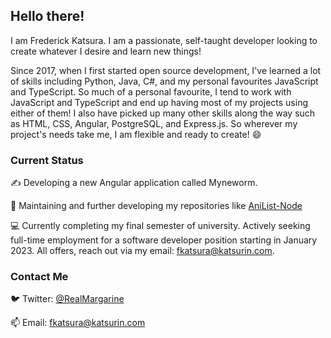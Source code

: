 ## Hello there!

I am Frederick Katsura. I am a passionate, self-taught developer looking to create whatever I desire and learn new things!

Since 2017, when I first started open source development, I've learned a lot of skills including Python, Java, C#, and my personal favourites JavaScript and TypeScript. So much of a personal favourite, I tend to work with JavaScript and TypeScript and end up having most of my projects using either of them! I also have picked up many other skills along the way such as HTML, CSS, Angular, PostgreSQL, and Express.js. So wherever my project's needs take me, I am flexible and ready to create! 😄

### Current Status

✍️ Developing a new Angular application called Myneworm.

🔨 Maintaining and further developing my repositories like [AniList-Node](https://github.com/Butterstroke/AniList-Node)

💻 Currently completing my final semester of university. Actively seeking full-time employment for a software developer position starting in January 2023. All offers, reach out via my email: <a href="mailto:fkatsura@katsurin.com">fkatsura@katsurin.com</a>.

### Contact Me
🐦 Twitter: <a href="https://twitter.com/RealMargarine">@RealMargarine</a>

📫 Email: <a href="mailto:fkatsura@katsurin.com">fkatsura@katsurin.com</a>
